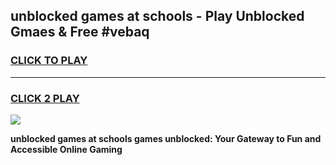 
## unblocked games at schools - Play Unblocked Gmaes & Free #vebaq
<h3>
<a href="https://news.freeplayer.one?title=unblocked_games_at_schools&ref=03M">CLICK TO PLAY</a></h3>
<hr>

<h3>
<a href="https://news.freeplayer.one?title=unblocked_games_at_schools&ref=03M">CLICK 2 PLAY</a>
  
</h3>

<a href="https://news.freeplayer.one?title=unblocked_games_at_schools&ref=03M"><img src="https://clearcache.store/games.png"></a>


**unblocked games at schools games unblocked: Your Gateway to Fun and Accessible Online Gaming**
